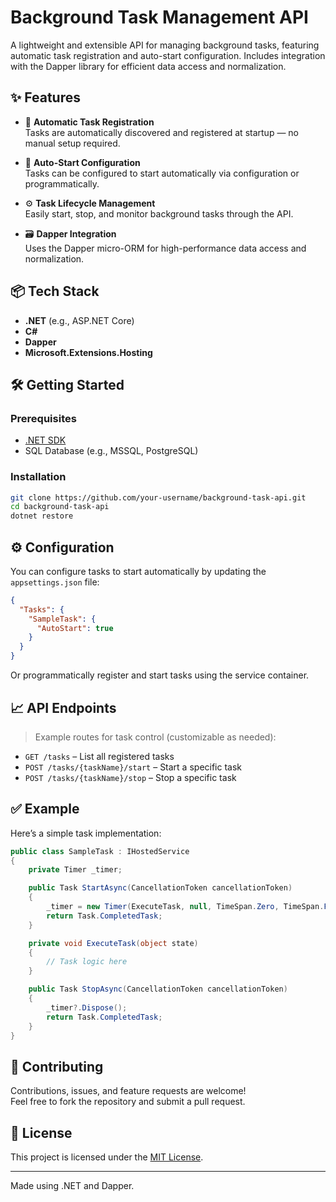 # Background Task Management API

A lightweight and extensible API for managing background tasks, featuring automatic task registration and auto-start configuration. Includes integration with the Dapper library for efficient data access and normalization.

## ✨ Features

- 🔁 **Automatic Task Registration**  
  Tasks are automatically discovered and registered at startup — no manual setup required.

- 🚀 **Auto-Start Configuration**  
  Tasks can be configured to start automatically via configuration or programmatically.

- ⚙️ **Task Lifecycle Management**  
  Easily start, stop, and monitor background tasks through the API.

- 🗃️ **Dapper Integration**  
  Uses the Dapper micro-ORM for high-performance data access and normalization.

## 📦 Tech Stack

- **.NET** (e.g., ASP.NET Core)
- **C#**
- **Dapper**
- **Microsoft.Extensions.Hosting**

## 🛠️ Getting Started

### Prerequisites

- [.NET SDK](https://dotnet.microsoft.com/download)
- SQL Database (e.g., MSSQL, PostgreSQL)

### Installation

```bash
git clone https://github.com/your-username/background-task-api.git
cd background-task-api
dotnet restore
```

## ⚙️ Configuration

You can configure tasks to start automatically by updating the `appsettings.json` file:

```json
{
  "Tasks": {
    "SampleTask": {
      "AutoStart": true
    }
  }
}
```

Or programmatically register and start tasks using the service container.

## 📈 API Endpoints

> Example routes for task control (customizable as needed):

- `GET /tasks` – List all registered tasks
- `POST /tasks/{taskName}/start` – Start a specific task
- `POST /tasks/{taskName}/stop` – Stop a specific task

## ✅ Example

Here’s a simple task implementation:

```csharp
public class SampleTask : IHostedService
{
    private Timer _timer;

    public Task StartAsync(CancellationToken cancellationToken)
    {
        _timer = new Timer(ExecuteTask, null, TimeSpan.Zero, TimeSpan.FromMinutes(5));
        return Task.CompletedTask;
    }

    private void ExecuteTask(object state)
    {
        // Task logic here
    }

    public Task StopAsync(CancellationToken cancellationToken)
    {
        _timer?.Dispose();
        return Task.CompletedTask;
    }
}
```

## 🤝 Contributing

Contributions, issues, and feature requests are welcome!  
Feel free to fork the repository and submit a pull request.

## 📄 License

This project is licensed under the [MIT License](LICENSE).

---

Made using .NET and Dapper.
